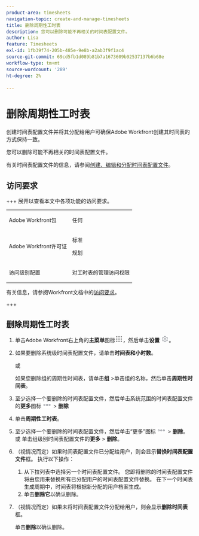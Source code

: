 ```yaml
---
product-area: timesheets
navigation-topic: create-and-manage-timesheets
title: 删除周期性工时表
description: 您可以删除可能不再相关的时间表配置文件。
author: Lisa
feature: Timesheets
exl-id: 1fb39f74-205b-485e-9e8b-a2ab3f9f1ac4
source-git-commit: 69cd5fb1d089b81b7a1673609b92537137b6b68e
workflow-type: tm+mt
source-wordcount: '289'
ht-degree: 2%

---
```


# 删除周期性工时表

<!--Audited:6/2025-->

创建时间表配置文件并将其分配给用户可确保Adobe Workfront创建其时间表的方式保持一致。

您可以删除可能不再相关的时间表配置文件。

有关时间表配置文件的信息，请参阅[创建、编辑和分配时间表配置文件](../../timesheets/create-and-manage-timesheets/create-timesheet-profiles.md)。

## 访问要求

+++ 展开以查看本文中各项功能的访问要求。

<table style="table-layout:auto">
 <col> 
 <col>
 <tbody> 
  <tr> 
   <td>Adobe Workfront包</td> 
   <td><p>任何</p></td> 
  </tr> 
  <tr> 
   <td>Adobe Workfront许可证</td> 
   <td>
   <p>标准</p>
   <p>规划</p></td>
  </tr> 
  <tr> 
   <td>访问级别配置</td> 
   <td><p>对工时表的管理访问权限</p> </td> 
  </tr> 
 </tbody> 
</table>

有关信息，请参阅Workfront文档中的[访问要求](/help/quicksilver/administration-and-setup/add-users/access-levels-and-object-permissions/access-level-requirements-in-documentation.md)。

+++

## 删除周期性工时表

1. 单击Adobe Workfront右上角的&#x200B;**主菜单**&#x200B;图标![](assets/main-menu-icon.png)，然后单击&#x200B;**设置** ![](assets/gear-icon-settings.png)。

1. 如果要删除系统级时间表配置文件，请单击&#x200B;**时间表和小时数**。

   或

   如果您删除组的周期性时间表，请单击&#x200B;**组** >单击组的名称，然后单击&#x200B;**周期性时间表**。
1. 至少选择一个要删除的时间表配置文件，然后单击系统范围的时间表配置文件的&#x200B;**更多**&#x200B;图标![](assets/more-icon.png) > **删除**

1. 单击&#x200B;**周期性工时表**。
1. 至少选择一个要删除的时间表配置文件，然后单击“更多”图标![更多图标](assets/more-icon.png) > **删除**。
或
单击组级别时间表配置文件的&#x200B;**更多** > **删除**。
1. （视情况而定）如果时间表配置文件已分配给用户，则会显示&#x200B;**替换时间表配置文件**&#x200B;框。 执行以下操作：
   1. 从下拉列表中选择另一个时间表配置文件。 您即将删除的时间表配置文件将由您用来替换所有已分配用户的时间表配置文件替换。 在下一个时间表生成周期中，时间表将根据新分配的用户档案生成。
   1. 单击&#x200B;**删除它**&#x200B;以确认删除。
1. （视情况而定）如果未将时间表配置文件分配给用户，则会显示&#x200B;**删除时间表**&#x200B;框。

   单击&#x200B;**删除**&#x200B;以确认删除。
